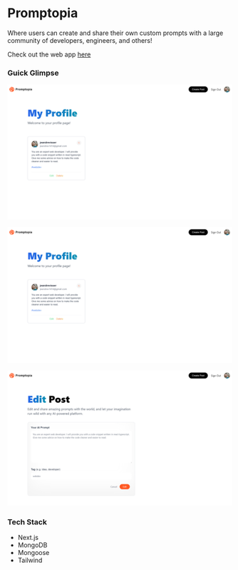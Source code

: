 # Promptopia

Where users can create and share their own custom prompts with a large community of developers, engineers, and others!

Check out the web app [here](https://github.com/)

### Guick Glimpse

![Dashboard](https://github.com/jeandre-visser/promptopia/blob/main/public/assets/images/profile.png)

![Profile](https://github.com/jeandre-visser/promptopia/blob/main/public/assets/images/profile.png)

![Edit_Post](https://github.com/jeandre-visser/promptopia/blob/main/public/assets/images/edit_post.png)

### Tech Stack

- Next.js
- MongoDB
- Mongoose
- Tailwind

